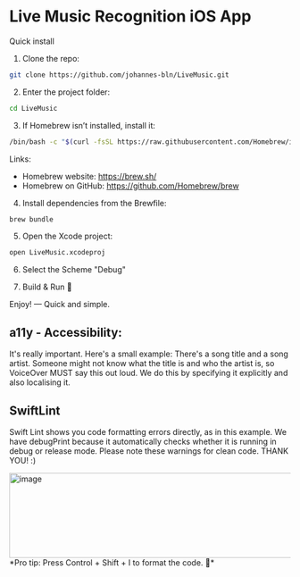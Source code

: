 # Live Music Recognition iOS App

Quick install

1. Clone the repo:

```zsh
git clone https://github.com/johannes-bln/LiveMusic.git
```

2. Enter the project folder:

```zsh
cd LiveMusic
```

3. If Homebrew isn’t installed, install it:

```zsh
/bin/bash -c "$(curl -fsSL https://raw.githubusercontent.com/Homebrew/install/HEAD/install.sh)"
```

Links:

- Homebrew website: https://brew.sh/
- Homebrew on GitHub: https://github.com/Homebrew/brew

4. Install dependencies from the Brewfile:

```zsh
brew bundle
```

5. Open the Xcode project:

```zsh
open LiveMusic.xcodeproj
```

6. Select the Scheme "Debug"


7. Build & Run 🔨

Enjoy! — Quick and simple.

## a11y - Accessibility:
It's really important. Here's a small example:
There's a song title and a song artist. Someone might not know what the title is and who the artist is, so VoiceOver MUST say this out loud. We do this by specifying it explicitly and also localising it.

## SwiftLint
Swift Lint shows you code formatting errors directly, as in this example. We have debugPrint because it automatically checks whether it is running in debug or release mode. Please note these warnings for clean code. THANK YOU! :)

<img width="1881" height="152" alt="image" src="https://github.com/user-attachments/assets/b4b5a57a-870e-41c9-b88e-53562d3d8fa6" />
*Pro tip: Press Control + Shift + I to format the code. 🙂*
